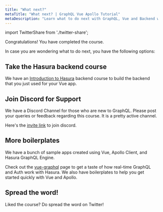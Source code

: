 ```yaml
---
title: "What next?"
metaTitle: "What next? | GraphQL Vue Apollo Tutorial"
metaDescription: "Learn what to do next with GraphQL, Vue and Backend with more community resources. Join our discord channel for support."
---
```


import TwitterShare from './twitter-share';

Congratulations! You have completed the course.

In case you are wondering what to do next, you have the following options:

## Take the Hasura backend course
 We have an [Introduction to Hasura](https://hasura.io/learn/graphql/hasura/introduction/) backend course to build the backend that you just used for your Vue app.

## Join Discord for Support
We have a Discord Channel for those who are new to GraphQL. Please post your queries or feedback regarding this course. It is a pretty active channel.

Here's the [invite link](https://discord.com/invite/hasura) to join discord.

## More boilerplates
We have a bunch of sample apps created using Vue, Apollo Client, and Hasura GraphQL Engine.

Check out the [vue-graphql](https://hasura.io/vue-graphql/) page to get a taste of how real-time GraphQL and Auth work with Hasura. We also have boilerplates to help you get started quickly with Vue and Apollo.

## Spread the word!
Liked the course? 
Do spread the word on Twitter! <TwitterShare />
